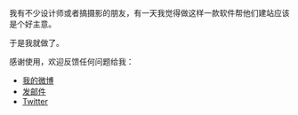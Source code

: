 我有不少设计师或者搞摄影的朋友，有一天我觉得做这样一款软件帮他们建站应该是个好主意。

于是我就做了。

感谢使用，欢迎反馈任何问题给我：

* [我的微博](http://weibo.com/meathill)
* [发邮件](mailto:meathill@qq.com)
* [Twitter](https://twitter.com/meathill1)